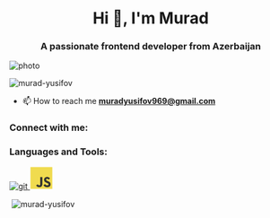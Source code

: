 <h1 align="center">Hi 👋, I'm Murad</h1>
<h3 align="center">A passionate frontend developer from Azerbaijan</h3>
<img alt="photo" src="https://encrypted-tbn0.gstatic.com/images?q=tbn:ANd9GcT3hZt4QxRFIJjzdCbIyzH8mbpacC9Sh1B7NA&s">

<p align="left"> <img src="https://komarev.com/ghpvc/?username=murad-yusifov&label=Profile%20views&color=0e75b6&style=flat" alt="murad-yusifov" /> </p>

- 📫 How to reach me **muradyusifov969@gmail.com**

<h3 align="left">Connect with me:</h3>
<p align="left">
</p>

<h3 align="left">Languages and Tools:</h3>
<p align="left"> <a href="https://git-scm.com/" target="_blank" rel="noreferrer"> <img src="https://www.vectorlogo.zone/logos/git-scm/git-scm-icon.svg" alt="git" width="40" height="40"/> </a> <a href="https://developer.mozilla.org/en-US/docs/Web/JavaScript" target="_blank" rel="noreferrer"> <img src="https://raw.githubusercontent.com/devicons/devicon/master/icons/javascript/javascript-original.svg" alt="javascript" width="40" height="40"/> </a> </p>

<p>&nbsp;<img align="center" src="https://github-readme-stats.vercel.app/api?username=murad-yusifov&show_icons=true&locale=en" alt="murad-yusifov" /></p>
